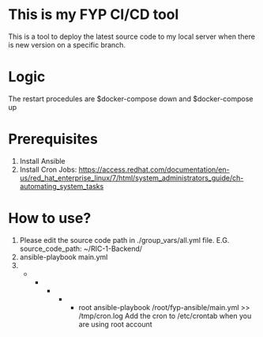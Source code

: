 # This is my FYP CI/CD tool

This is a tool to deploy the latest source code to my local server when there is new version on a specific branch.

# Logic

The restart procedules are $docker-compose down and $docker-compose up
# Prerequisites 
  1. Install Ansible
  2. Install Cron Jobs: https://access.redhat.com/documentation/en-us/red_hat_enterprise_linux/7/html/system_administrators_guide/ch-automating_system_tasks
 
# How to use?
  1.  Please edit the source code path in ./group_vars/all.yml file. E.G. source_code_path: ~/RIC-1-Backend/
  2.  ansible-playbook main.yml
  3.   *  *  *  *  * root ansible-playbook /root/fyp-ansible/main.yml  >> /tmp/cron.log
        Add the cron to /etc/crontab when you are using root account
